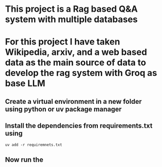 # This project is a Rag based Q&A system with multiple databases

# For this project I have taken Wikipedia, arxiv, and a web based data as the main source of data to develop the rag system with Groq as base LLM


## Create a virtual environment in a new folder using python or uv package manager 

## Install the dependencies from requirements.txt using
`uv add -r requiremnets.txt`

## Now run the 
